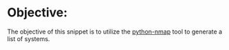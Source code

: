 # Objective:

The objective of this snippet is to utilize the [python-nmap](https://xael.org/pages/python-nmap-en.html) tool to generate a list of systems.
